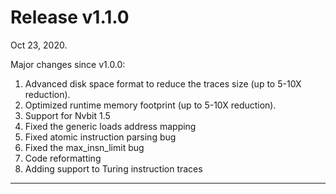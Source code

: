 
# Release v1.1.0

Oct 23, 2020.

Major changes since v1.0.0:

1. Advanced disk space format to reduce the traces size (up to 5-10X reduction).
1. Optimized runtime memory footprint (up to 5-10X reduction).
1. Support for Nvbit 1.5
1. Fixed the generic loads address mapping
1. Fixed atomic instruction parsing bug
1. Fixed the max_insn_limit bug
1. Code reformatting
1. Adding support to Turing instruction traces

---
